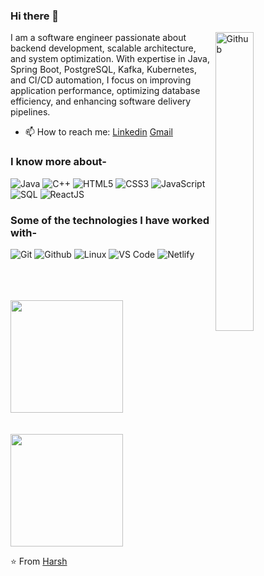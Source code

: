 ### Hi there 👋

<img width="35%" align="right" alt="Github" src="https://user-images.githubusercontent.com/48678280/88862734-4903af80-d201-11ea-968b-9c939d88a37c.gif" />

I am a software engineer passionate about backend development, scalable architecture, and system optimization. With expertise in Java, Spring Boot, PostgreSQL, Kafka, Kubernetes, and CI/CD automation, I focus on improving application performance, optimizing database efficiency, and enhancing software delivery pipelines.
- 📫 How to reach me: [Linkedin](https://www.linkedin.com/in/harsh-gadage) [Gmail](mailto:hgadge1605@gmail.com)

### I know more about- </br>
![Java](https://img.shields.io/badge/-Java-000000?style=for-the-badge&logo=java&logoColor=white)
![C++](https://img.shields.io/badge/-C++-000000?style=for-the-badge&logo=C%2B%2B&logoColor=00599C)
![HTML5](https://img.shields.io/badge/-HTML5-000000?style=for-the-badge&logo=HTML5)
![CSS3](https://img.shields.io/badge/-CSS3-000000?style=for-the-badge&logo=CSS3)
![JavaScript](https://img.shields.io/badge/-JavaScript-000000?style=for-the-badge&logo=javascript)
![SQL](https://img.shields.io/badge/-SQL-000000?style=for-the-badge&logo=MySQL)
![ReactJS](https://img.shields.io/badge/React-000000?style=for-the-badge&logo=react&logoColor=blue)

### Some of the technologies I have worked with-</br>
![Git](http://img.shields.io/badge/-Git-000000?style=for-the-badge&logo=Git)
![Github](http://img.shields.io/badge/-Github-000000?style=for-the-badge&logo=Github&logoColor=green)
![Linux](http://img.shields.io/badge/-Linux-000000?style=for-the-badge&logo=linux)
![VS Code](http://img.shields.io/badge/-VS%20Code-000000?style=for-the-badge&logo=Visual-studio-code&logoColor=blue)
![Netlify](https://img.shields.io/badge/Netlify-000000?style=for-the-badge&logo=netlify&logoColor=white)
</br></br></br></br>

<a href="https://github.com/AVS1508">
  <img height="180em" src="https://github-readme-stats.vercel.app/api?username=HarshGadage16&theme=buefy&show_icons=true" />
  <br><br><br>
  <img height="180em" src="https://github-readme-stats.vercel.app/api/top-langs/?username=HarshGadage16&theme=buefy&layout=compact" />
</a>

⭐️ From [Harsh](https://github.com/HarshGadage16)

